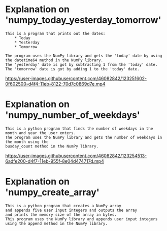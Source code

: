# Explanation on 'numpy_today_yesterday_tomorrow'
    This is a program that prints out the dates:
        * Today
        * Yesterday
        * Tomorrow
    
    The program uses the NumPy library and gets the 'today' date by using 
    the datetime64 method in the NumPy library.
    The 'yesterday' date is got by subtracting 1 from the 'today' date.
    The 'tomorrow' date is got by adding 1 to the 'today' date.
    
   https://user-images.githubusercontent.com/46082842/123251602-0f602500-d4f4-11eb-8122-70d7c0869d7e.mp4

# Explanation on 'numpy_number_of_weekdays'
    This is a python program that finds the number of weekdays in the month and year the user enters.
    The program uses the NumPy library and gets the number of weekdays in the month using the 
    busday_count method in the NumPy library.
    
   https://user-images.githubusercontent.com/46082842/123254513-6adfe200-d4f7-11eb-955f-8e04d474717d.mp4

# Explanation on 'numpy_create_array'
    This is a python program that creates a NumPy array 
    and appends five user input integers and outputs the array
    and prints the memory size of the array in bytes. 
    This program uses the NumPy library and appends user input integers using the append method in the NumPy library.


    



    
     
